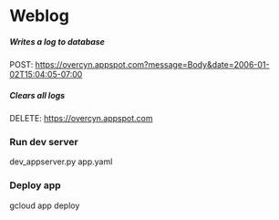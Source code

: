 # Weblog

##### Writes a log to database
POST: https://overcyn.appspot.com?message=Body&date=2006-01-02T15:04:05-07:00

##### Clears all logs
DELETE: https://overcyn.appspot.com

### Run dev server
dev_appserver.py app.yaml

### Deploy app
gcloud app deploy
